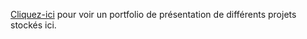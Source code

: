 <a href="https://alaindespont.github.io/">Cliquez-ici</a> pour voir un portfolio de présentation de différents projets stockés ici.
